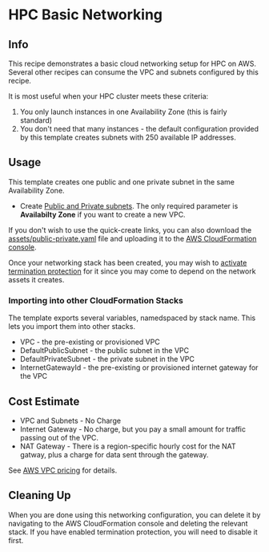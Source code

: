 # HPC Basic Networking

## Info

This recipe demonstrates a basic cloud networking setup for HPC on AWS. Several other recipes can consume the VPC and subnets configured by this recipe. 

It is most useful when your HPC cluster meets these criteria:
1. You only launch instances in one Availability Zone (this is fairly standard)
2. You don't need that many instances - the default configuration provided by this template creates subnets with 250 available IP addresses. 

## Usage

This template creates one public and one private subnet in the same Availability Zone. 

* Create [Public and Private subnets](https://console.aws.amazon.com/cloudformation/home?region=us-east-2#/stacks/create/review?stackName=basic-networking&templateURL=https://aws-hpc-recipes.s3.us-east-1.amazonaws.com/main/recipes/net/hpc_basic/assets/public-private.yaml). The only required parameter is **Availabilty Zone** if you want to create a new VPC. 

If you don't wish to use the quick-create links, you can also download the [assets/public-private.yaml](assets/public-private.yaml) file and uploading it to the [AWS CloudFormation console](https://console.aws.amazon.com/cloudformation).

Once your networking stack has been created, you may wish to [activate termination protection](https://docs.aws.amazon.com/AWSCloudFormation/latest/UserGuide/using-cfn-protect-stacks.html) for it since you may come to depend on the network assets it creates. 

### Importing into other CloudFormation Stacks

The template exports several variables, namedspaced by stack name. This lets you import them into other stacks.

* VPC - the pre-existing or provisioned VPC
* DefaultPublicSubnet - the public subnet in the VPC
* DefaultPrivateSubnet - the private subnet in the VPC
* InternetGatewayId - the pre-existing or provisioned internet gateway for the VPC

## Cost Estimate

* VPC and Subnets - No Charge
* Internet Gateway - No charge, but you pay a small amount for traffic passing out of the VPC.
* NAT Gateway - There is a region-specific hourly cost for the NAT gatway, plus a charge for data sent through the gateway.

See [AWS VPC pricing](https://aws.amazon.com/vpc/pricing/) for details.

## Cleaning Up

When you are done using this networking configuration, you can delete it by navigating to the AWS CloudFormation console and deleting the relevant stack. If you have enabled termination protection, you will need to disable it first.
